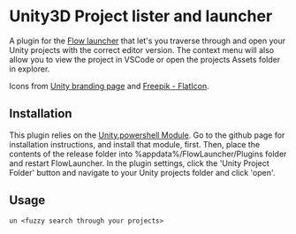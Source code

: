 Unity3D Project lister and launcher
==================
A plugin for the [Flow launcher](https://github.com/Flow-Launcher/Flow.Launcher) that let's you traverse through and open your Unity projects with the correct editor version. The context menu will also allow you to view the project in VSCode or open the projects Assets folder in explorer.

Icons from [Unity branding page](https://brandguide.brandfolder.com/unity/downloadbrandassets)  and [Freepik - FlatIcon](https://www.flaticon.com/free-icons/coding).

## Installation
This plugin relies on the [Unity.powershell Module](https://github.com/microsoft/unitysetup.powershell). Go to the github page for installation instructions, and install that module, first. Then, place the contents of the release folder into %appdata%/FlowLauncher/Plugins folder and restart FlowLauncher.
In the plugin settings, click the 'Unity Project Folder' button and navigate to your Unity projects folder and click 'open'.

## Usage
    un <fuzzy search through your projects>
